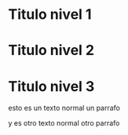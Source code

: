 # Titulo nivel 1

# Titulo nivel 2

# Titulo nivel 3

esto es un texto normal un parrafo

y es otro texto normal otro parrafo

```

```
